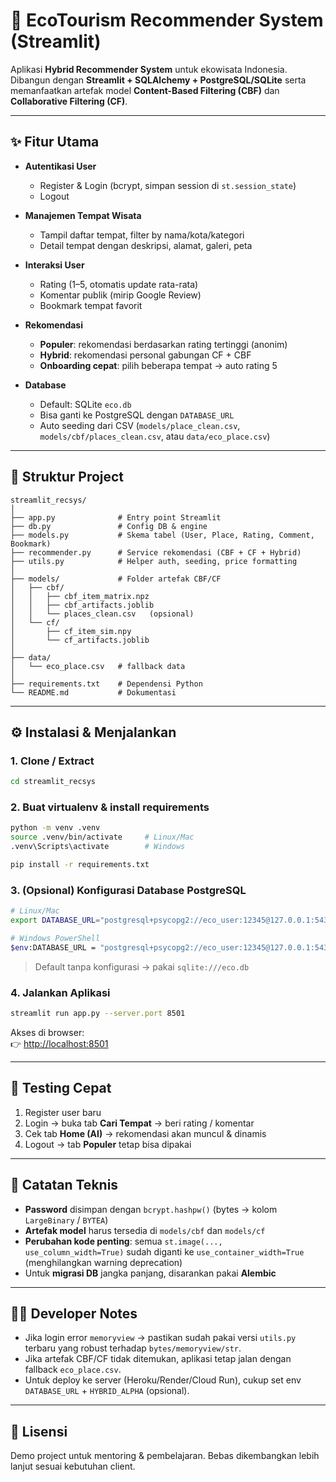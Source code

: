 # 🌿 EcoTourism Recommender System (Streamlit)

Aplikasi **Hybrid Recommender System** untuk ekowisata Indonesia.  
Dibangun dengan **Streamlit + SQLAlchemy + PostgreSQL/SQLite** serta memanfaatkan artefak model **Content-Based Filtering (CBF)** dan **Collaborative Filtering (CF)**.

---

## ✨ Fitur Utama

- **Autentikasi User**  
  - Register & Login (bcrypt, simpan session di `st.session_state`)  
  - Logout  

- **Manajemen Tempat Wisata**
  - Tampil daftar tempat, filter by nama/kota/kategori  
  - Detail tempat dengan deskripsi, alamat, galeri, peta  

- **Interaksi User**
  - Rating (1–5, otomatis update rata-rata)  
  - Komentar publik (mirip Google Review)  
  - Bookmark tempat favorit  

- **Rekomendasi**
  - **Populer**: rekomendasi berdasarkan rating tertinggi (anonim)  
  - **Hybrid**: rekomendasi personal gabungan CF + CBF  
  - **Onboarding cepat**: pilih beberapa tempat → auto rating 5  

- **Database**
  - Default: SQLite `eco.db`  
  - Bisa ganti ke PostgreSQL dengan `DATABASE_URL`  
  - Auto seeding dari CSV (`models/place_clean.csv`, `models/cbf/places_clean.csv`, atau `data/eco_place.csv`)  

---

## 📂 Struktur Project

```
streamlit_recsys/
│
├── app.py              # Entry point Streamlit
├── db.py               # Config DB & engine
├── models.py           # Skema tabel (User, Place, Rating, Comment, Bookmark)
├── recommender.py      # Service rekomendasi (CBF + CF + Hybrid)
├── utils.py            # Helper auth, seeding, price formatting
│
├── models/             # Folder artefak CBF/CF
│   ├── cbf/
│   │   ├── cbf_item_matrix.npz
│   │   ├── cbf_artifacts.joblib
│   │   └── places_clean.csv   (opsional)
│   └── cf/
│       ├── cf_item_sim.npy
│       └── cf_artifacts.joblib
│
├── data/
│   └── eco_place.csv   # fallback data
│
├── requirements.txt    # Dependensi Python
└── README.md           # Dokumentasi
```

---

## ⚙️ Instalasi & Menjalankan

### 1. Clone / Extract
```bash
cd streamlit_recsys
```

### 2. Buat virtualenv & install requirements
```bash
python -m venv .venv
source .venv/bin/activate     # Linux/Mac
.venv\Scripts\activate        # Windows

pip install -r requirements.txt
```

### 3. (Opsional) Konfigurasi Database PostgreSQL
```bash
# Linux/Mac
export DATABASE_URL="postgresql+psycopg2://eco_user:12345@127.0.0.1:5432/eco"

# Windows PowerShell
$env:DATABASE_URL = "postgresql+psycopg2://eco_user:12345@127.0.0.1:5432/eco"
```

> Default tanpa konfigurasi → pakai `sqlite:///eco.db`

### 4. Jalankan Aplikasi
```bash
streamlit run app.py --server.port 8501
```

Akses di browser:  
👉 [http://localhost:8501](http://localhost:8501)

---

## 🧪 Testing Cepat

1. Register user baru  
2. Login → buka tab **Cari Tempat** → beri rating / komentar  
3. Cek tab **Home (AI)** → rekomendasi akan muncul & dinamis  
4. Logout → tab **Populer** tetap bisa dipakai  

---

## 🚀 Catatan Teknis

- **Password** disimpan dengan `bcrypt.hashpw()` (bytes → kolom `LargeBinary` / `BYTEA`)  
- **Artefak model** harus tersedia di `models/cbf` dan `models/cf`  
- **Perubahan kode penting**: semua `st.image(..., use_column_width=True)` sudah diganti ke `use_container_width=True` (menghilangkan warning deprecation)  
- Untuk **migrasi DB** jangka panjang, disarankan pakai **Alembic**  

---

## 👨‍💻 Developer Notes

- Jika login error `memoryview` → pastikan sudah pakai versi `utils.py` terbaru yang robust terhadap `bytes/memoryview/str`.  
- Jika artefak CBF/CF tidak ditemukan, aplikasi tetap jalan dengan fallback `eco_place.csv`.  
- Untuk deploy ke server (Heroku/Render/Cloud Run), cukup set env `DATABASE_URL` + `HYBRID_ALPHA` (opsional).  

---

## 📜 Lisensi
Demo project untuk mentoring & pembelajaran. Bebas dikembangkan lebih lanjut sesuai kebutuhan client.
